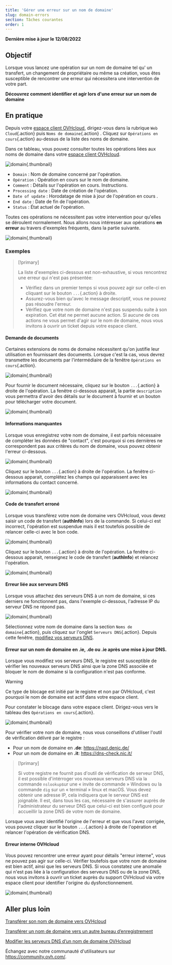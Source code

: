 ```yaml
---
title: 'Gérer une erreur sur un nom de domaine'
slug: domain-errors
section: Tâches courantes
order: 1
---
```


**Dernière mise à jour le 12/08/2022**

## Objectif

Lorsque vous lancez une opération sur un nom de domaine tel qu' un transfert, un changement de propriétaire ou même sa création, vous êtes susceptible de rencontrer une erreur qui nécessitera une intervention de votre part.

**Découvrez comment identifier et agir lors d'une erreur sur un nom de domaine**

## En pratique

Depuis votre [espace client OVHcloud](https://www.ovh.com/auth/?action=gotomanager&from=https://www.ovh.com/fr/&ovhSubsidiary=fr), dirigez-vous dans la rubrique `Web Cloud`{.action} puis `Noms de domaine`{.action} . Cliquez sur `Opérations en cours`{.action} au-dessus de la liste des noms de domaine.

Dans ce tableau, vous pouvez consulter toutes les opérations liées aux noms de domaine dans votre [espace client OVHcloud](https://www.ovh.com/auth/?action=gotomanager&from=https://www.ovh.com/fr/&ovhSubsidiary=fr). 

![domain](images/domain-error-table01.png){.thumbnail}

- `Domain` : Nom de domaine concerné par l'opération.
- `Opération` :  Opération en cours sur le nom de domaine.
- `Comment` : Détails sur l'opération en cours. Instructions.
- `Processing date` : Date de création de l'opération.
- `Date of update` :  Horodatage de mise à jour de l'opération en cours	.
- `End date` : Date de fin de l'opération.
- `Status` : État actuel de l'opération.

Toutes ces opérations ne nécessitent pas votre intervention pour qu'elles se déroulent normalement. Nous allons nous intéresser aux opérations **en erreur** au travers d'exemples fréquents, dans la partie suivante.

![domain](images/domain-error-table02.png){.thumbnail}

### Exemples

> [!primary]
>
> La liste d'exemples ci-dessous est non-exhaustive, si vous rencontrez une erreur qui n'est pas présentée: 
> - Vérifiez dans un premier temps si vous pouvez agir sur celle-ci en cliquant sur le bouton `...`{.action} à droite.
> - Assurez-vous bien qu'avec le message descriptif, vous ne pouvez pas résoudre l'erreur.
> - Vérifiez que votre nom de domaine n'est pas suspendu suite à son expiration. Cet état ne permet aucune action.
> Si aucune de ces actions ne vous permet d'agir sur le nom de domaine, nous vous invitons à ouvrir un ticket depuis votre espace client.
>

#### Demande de documents

Certaines extensions de noms de domaine nécessitent qu'on justifie leur utilisation en fournissant des documents. Lorsque c'est la cas, vous devrez transmettre les documents par l'intermédiaire de la fenêtre `Opérations en cours`{.action}.

![domain](images/domain-error01.png){.thumbnail}

Pour fournir le document nécessaire, cliquez sur le bouton `...`{.action} à droite de l'opération. La fenêtre ci-dessous apparait, la partie `description` vous permettra d'avoir des détails sur le document à fournir et un bouton pour télécharger votre document.

![domain](images/domain-error02.png){.thumbnail}

#### Informations manquantes

Lorsque vous enregistrez votre nom de domaine, il est parfois nécessaire de compléter les données de "contact", c'est pourquoi si ces dernières ne correspondent pas aux critères du nom de domaine, vous pouvez obtenir l'erreur ci-dessous.

![domain](images/domain-error03.png){.thumbnail}

Cliquez sur le bouton `...`{.action} à droite de l'opération. La fenêtre ci-dessous apparait, complétez les champs qui apparaissent avec les informations du contact concerné.

![domain](images/domain-error04.png){.thumbnail}

#### Code de transfert erroné 

Lorsque vous transférez votre nom de domaine vers OVHcloud, vous devez saisir un code de transfert (**authInfo**) lors de la commande. Si celui-ci est incorrect, l'opération est suspendue mais il est toutefois possible de relancer celle-ci avec le bon code.

![domain](images/domain-error05.png){.thumbnail}

Cliquez sur le bouton `...`{.action} à droite de l'opération. La fenêtre ci-dessous apparait, renseignez le code de transfert (**authInfo**) et relancez l'opération.

![domain](images/domain-error06.png){.thumbnail}

#### Erreur liée aux serveurs DNS

Lorsque vous attachez des serveurs DNS à un nom de domaine, si ces derniers ne fonctionnent pas, dans l'exemple ci-dessous, l'adresse IP du serveur DNS ne répond pas.

![domain](images/domain-error07.png){.thumbnail}

Sélectionnez votre nom de domaine dans la section `Noms de domaine`{.action}, puis cliquez sur l'onglet `Serveurs DNS`{.action}. Depuis cette fenêtre, [modifiez vos serveurs DNS](https://docs.ovh.com/fr/domains/generalites-serveurs-dns/). 

#### Erreur sur un nom de domaine en **.ie**, **.de** ou **.ie** après une mise à jour DNS. 

Lorsque vous modifiez vos serveurs DNS, le registre est susceptible de vérifier les nouveaux serveurs DNS ainsi que la zone DNS associée et bloquer le nom de domaine si la configuration n'est pas conforme.

> [!warning]
>
> Ce type de blocage est initié par le registre et non par OVHcloud, c'est pourquoi le nom de domaine est actif dans votre espace client.

Pour constater le blocage dans votre espace client. Dirigez-vous vers le tableau des `Opérations en cours`{.action}.

![domain](images/domain-error08.png){.thumbnail}

Pour vérifier votre nom de domaine, nous vous conseillons d'utiliser l'outil de vérification délivré par le registre :

- Pour un nom de domaine en **.de**: <https://nast.denic.de/>
- Pour un nom de domaine en **.it**: <https://dns-check.nic.it/>

> [!primary]
>
> Si votre registre ne fournit pas d'outil de vérification de serveur DNS, il est possible d'intérroger vos nouveaux serveurs DNS via la commande `nslookup`sur une « invite de commande » Windows ou la commande `dig` sur un « terminal » linux et macOS. Vous devez obtenir une adresse IP, cela indiquera que le serveur DNS est joignable. Il est, dans tous les cas, nécessaire de s'assurer auprès de l'administrateur du serveur DNS que celui-ci est bien configuré pour accueillir la zone DNS de votre nom de domaine.

Lorsque vous avez identifié l'origine de l'erreur et que vous l'avez corrigée, vous pouvez cliquer sur le bouton `...`{.action} à droite de l'opération et relancer l'opération de vérification DNS.

#### Erreur interne OVHcloud

Vous pouvez rencontrer une erreur ayant pour détails "erreur interne", vous ne pouvez pas agir sur celle-ci. Vérifier toutefois que votre nom de domaine est bien actif, ainsi que les serveurs DNS. Si vous constatez une anomalie qui n'est pas liée à la configuration des serveurs DNS ou de la zone DNS, nous vous invitons à ouvrir un ticket auprès du support OVHcloud via votre espace client pour identifier l'origine du dysfonctionnement.

![domain](images/domain-error09.png){.thumbnail}

## Aller plus loin

[Transférer son nom de domaine vers OVHcloud](https://docs.ovh.com/fr/domains/transferer-mon-domaine-generique/)

[Transférer un nom de domaine vers un autre bureau d’enregistrement](https://docs.ovh.com/fr/domains/transfert-sortant-dun-nom-de-domaine-generique-ou-geographique/)

[Modifier les serveurs DNS d’un nom de domaine OVHcloud](https://docs.ovh.com/fr/domains/generalites-serveurs-dns/)
 
Échangez avec notre communauté d'utilisateurs sur <https://community.ovh.com/>.

